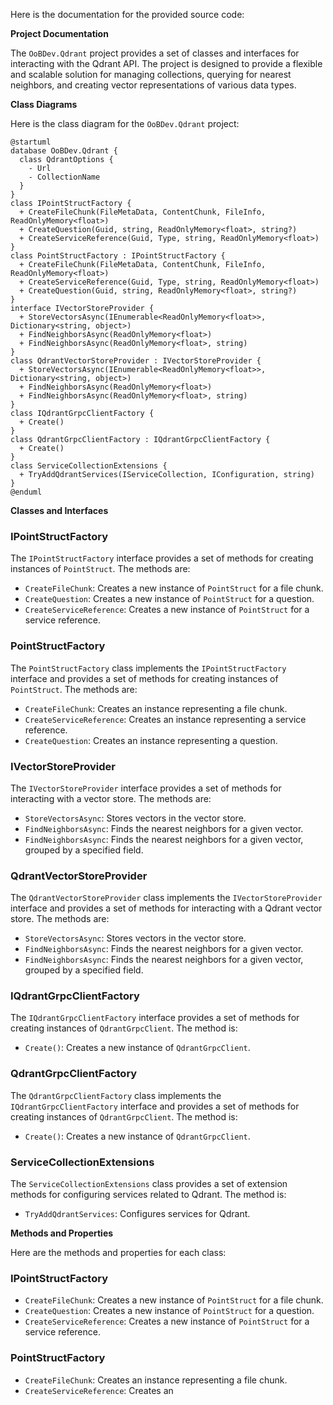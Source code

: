 Here is the documentation for the provided source code:

**Project Documentation**

The `OoBDev.Qdrant` project provides a set of classes and interfaces for interacting with the Qdrant API. The project is designed to provide a flexible and scalable solution for managing collections, querying for nearest neighbors, and creating vector representations of various data types.

**Class Diagrams**

Here is the class diagram for the `OoBDev.Qdrant` project:

```
@startuml
database OoBDev.Qdrant {
  class QdrantOptions {
    - Url
    - CollectionName
  }
}
class IPointStructFactory {
  + CreateFileChunk(FileMetaData, ContentChunk, FileInfo, ReadOnlyMemory<float>)
  + CreateQuestion(Guid, string, ReadOnlyMemory<float>, string?)
  + CreateServiceReference(Guid, Type, string, ReadOnlyMemory<float>)
}
class PointStructFactory : IPointStructFactory {
  + CreateFileChunk(FileMetaData, ContentChunk, FileInfo, ReadOnlyMemory<float>)
  + CreateServiceReference(Guid, Type, string, ReadOnlyMemory<float>)
  + CreateQuestion(Guid, string, ReadOnlyMemory<float>, string?)
}
interface IVectorStoreProvider {
  + StoreVectorsAsync(IEnumerable<ReadOnlyMemory<float>>, Dictionary<string, object>)
  + FindNeighborsAsync(ReadOnlyMemory<float>)
  + FindNeighborsAsync(ReadOnlyMemory<float>, string)
}
class QdrantVectorStoreProvider : IVectorStoreProvider {
  + StoreVectorsAsync(IEnumerable<ReadOnlyMemory<float>>, Dictionary<string, object>)
  + FindNeighborsAsync(ReadOnlyMemory<float>)
  + FindNeighborsAsync(ReadOnlyMemory<float>, string)
}
class IQdrantGrpcClientFactory {
  + Create()
}
class QdrantGrpcClientFactory : IQdrantGrpcClientFactory {
  + Create()
}
class ServiceCollectionExtensions {
  + TryAddQdrantServices(IServiceCollection, IConfiguration, string)
}
@enduml
```

**Classes and Interfaces**

### IPointStructFactory

The `IPointStructFactory` interface provides a set of methods for creating instances of `PointStruct`. The methods are:

* `CreateFileChunk`: Creates a new instance of `PointStruct` for a file chunk.
* `CreateQuestion`: Creates a new instance of `PointStruct` for a question.
* `CreateServiceReference`: Creates a new instance of `PointStruct` for a service reference.

### PointStructFactory

The `PointStructFactory` class implements the `IPointStructFactory` interface and provides a set of methods for creating instances of `PointStruct`. The methods are:

* `CreateFileChunk`: Creates an instance representing a file chunk.
* `CreateServiceReference`: Creates an instance representing a service reference.
* `CreateQuestion`: Creates an instance representing a question.

### IVectorStoreProvider

The `IVectorStoreProvider` interface provides a set of methods for interacting with a vector store. The methods are:

* `StoreVectorsAsync`: Stores vectors in the vector store.
* `FindNeighborsAsync`: Finds the nearest neighbors for a given vector.
* `FindNeighborsAsync`: Finds the nearest neighbors for a given vector, grouped by a specified field.

### QdrantVectorStoreProvider

The `QdrantVectorStoreProvider` class implements the `IVectorStoreProvider` interface and provides a set of methods for interacting with a Qdrant vector store. The methods are:

* `StoreVectorsAsync`: Stores vectors in the vector store.
* `FindNeighborsAsync`: Finds the nearest neighbors for a given vector.
* `FindNeighborsAsync`: Finds the nearest neighbors for a given vector, grouped by a specified field.

### IQdrantGrpcClientFactory

The `IQdrantGrpcClientFactory` interface provides a set of methods for creating instances of `QdrantGrpcClient`. The method is:

* `Create()`: Creates a new instance of `QdrantGrpcClient`.

### QdrantGrpcClientFactory

The `QdrantGrpcClientFactory` class implements the `IQdrantGrpcClientFactory` interface and provides a set of methods for creating instances of `QdrantGrpcClient`. The method is:

* `Create()`: Creates a new instance of `QdrantGrpcClient`.

### ServiceCollectionExtensions

The `ServiceCollectionExtensions` class provides a set of extension methods for configuring services related to Qdrant. The method is:

* `TryAddQdrantServices`: Configures services for Qdrant.

**Methods and Properties**

Here are the methods and properties for each class:

### IPointStructFactory

* `CreateFileChunk`: Creates a new instance of `PointStruct` for a file chunk.
* `CreateQuestion`: Creates a new instance of `PointStruct` for a question.
* `CreateServiceReference`: Creates a new instance of `PointStruct` for a service reference.

### PointStructFactory

* `CreateFileChunk`: Creates an instance representing a file chunk.
* `CreateServiceReference`: Creates an
